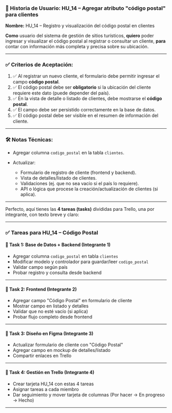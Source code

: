### 🧾 Historia de Usuario: HU_14 – Agregar atributo "código postal" para clientes

**Nombre:**
HU_14 – Registro y visualización del código postal en clientes

**Como** usuario del sistema de gestión de sitios turísticos,
**quiero** poder ingresar y visualizar el código postal al registrar o consultar un cliente,
**para** contar con información más completa y precisa sobre su ubicación.

---

### ✅ Criterios de Aceptación:

  1. ✅ Al registrar un nuevo cliente, el formulario debe permitir ingresar el campo **código postal**.
  2. ✅ El código postal debe ser **obligatorio** si la ubicación del cliente requiere este dato (puede depender del país).
  3. ✅ En la vista de detalle o listado de clientes, debe mostrarse el **código postal**.
  4. ✅ El campo debe ser persistido correctamente en la base de datos.
  5. ✅ El código postal debe ser visible en el resumen de información del cliente.

---

### 🛠️ Notas Técnicas:

* Agregar columna `codigo_postal` en la tabla `clientes`.

* Actualizar:

  * Formulario de registro de cliente (frontend y backend).
  * Vista de detalles/listado de clientes.
  * Validaciones (ej. que no sea vacío si el país lo requiere).
  * API o lógica que procese la creación/actualización de clientes (si aplica).

---

Perfecto, aquí tienes las **4 tareas (tasks)** divididas para Trello, una por integrante, con texto breve y claro:

---

### ✅ Tareas para HU_14 – Código Postal

#### 🔹 Task 1: Base de Datos + Backend (Integrante 1)

* Agregar columna `codigo_postal` en tabla `clientes`
* Modificar modelo y controlador para guardar/leer `codigo_postal`
* Validar campo según país
* Probar registro y consulta desde backend

---

#### 🔹 Task 2: Frontend (Integrante 2)

* Agregar campo "Código Postal" en formulario de cliente
* Mostrar campo en listado y detalles
* Validar que no esté vacío (si aplica)
* Probar flujo completo desde frontend

---

#### 🔹 Task 3: Diseño en Figma (Integrante 3)

* Actualizar formulario de cliente con "Código Postal"
* Agregar campo en mockup de detalles/listado
* Compartir enlaces en Trello

---

#### 🔹 Task 4: Gestión en Trello (Integrante 4)

* Crear tarjeta HU\_14 con estas 4 tareas
* Asignar tareas a cada miembro
* Dar seguimiento y mover tarjeta de columnas (Por hacer → En progreso → Hecho)

---